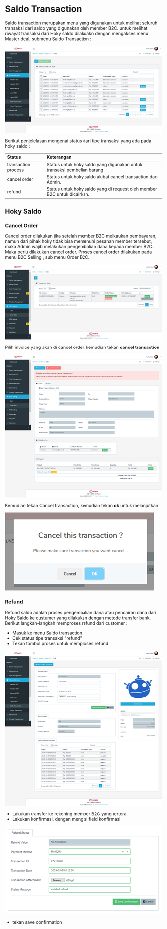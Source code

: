 # Saldo Transaction

Saldo transaction merupakan menu yang digunakan untuk melihat seluruh transaksi dari saldo yang digunakan oleh member B2C. untuk melihat riwayat transaksi dari Hoky saldo dilakuakn dengan mengakses menu Master deal, submenu Saldo Transaction :

![](../../.gitbook/assets/image%20%28205%29.png)

Berikut penjelelasan mengenai status dari tipe transaksi yang ada pada hoky saldo :

| Status | Keterangan |
| :--- | :--- |
| transaction process | Status untuk hoky saldo yang digunakan untuk transaksi pembelian barang |
| cancel order | Status untuk hoky saldo akibat cancel transaction dari Admin.  |
| refund | Status untuk hoky saldo yang di request oleh member B2C untuk dicairkan. |

## Hoky Saldo

### Cancel Order

Cancel order dilakukan jika setelah member B2C melkaukan pembayaran, namun dari pihak hoky tidak bisa memenuhi pesanan member tersebut, maka Admin wajib melakukan pengembalian dana kepada member B2C. Maka perlu dilakukan cancel order. Proses cancel order dilakukan pada menu B2C Selling , sub menu Order B2C.

![](../../.gitbook/assets/image%20%28189%29.png)

Pilih invoice yang akan di cancel order, kemudian tekan **cancel transaction**

![](../../.gitbook/assets/image%20%28193%29.png)

Kemudian tekan Cancel transaction, kemudian tekan **ok** untuk melanjutkan

![](../../.gitbook/assets/image%20%28221%29.png)

### Refund

Refund saldo adalah proses pengembalian dana atau pencairan dana dari Hoky Saldo ke custumer yang dilakukan dengan metode transfer bank. Berikut langkah-langkah memproses refund dari customer :

* Masuk ke menu Saldo transaction
* Cek status tipe transaksi "refund"
* Tekan tombol proses untuk memproses refund

![](../../.gitbook/assets/image%20%28170%29.png)

* Lakukan transfer ke rekening member B2C yang tertera
* Lakukan konfirmasi, dengan mengisi field konfirmasi

![](../../.gitbook/assets/image%20%28100%29.png)

* tekan save confirmation

